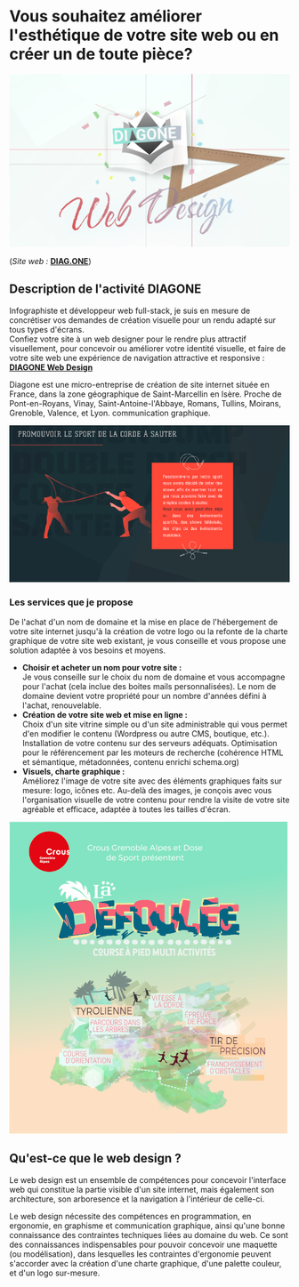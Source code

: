 # Vous souhaitez améliorer l'esthétique de votre site web ou en créer un de toute pièce? 

![Logo de l'entreprise DIAGONE](/img/accueil-logo_DIAGONE.png)

(*Site web :* [**DIAG.ONE**](https://diag.one))

## Description de l'activité DIAGONE
Infographiste et développeur web full-stack, je suis en mesure de concrétiser vos demandes de création visuelle pour un rendu adapté sur tous types d'écrans.  
Confiez votre site à un web designer pour le rendre plus attractif visuellement, pour concevoir ou améliorer votre identité visuelle, et faire de votre site web une expérience de navigation attractive et responsive : [**DIAGONE Web Design**](https://diag.one)

Diagone est une micro-entreprise de création de site internet située en France, dans la zone géographique de Saint-Marcellin en Isère. Proche de Pont-en-Royans, Vinay, Saint-Antoine-l'Abbaye, Romans, Tullins, Moirans, Grenoble, Valence, et Lyon. communication graphique. 

![Exemple de charte graphique et illustration réalisée par Diagone](/img/portfolio_K2.png)

 
### Les services que je propose

De l'achat d'un nom de domaine et la mise en place de l'hébergement de votre site internet jusqu'à la création de votre logo ou la refonte de la charte graphique de votre site web existant, je vous conseille et vous propose une solution adaptée à vos besoins et moyens.
       
* **Choisir et acheter un nom pour votre site :**  
 Je vous conseille sur le choix du nom de domaine et vous accompagne pour l'achat (cela inclue des boites mails personnalisées). Le nom de domaine devient votre propriété pour un nombre d'années défini à l'achat, renouvelable.
* **Création de votre site web et mise en ligne :**  
 Choix d'un site vitrine simple ou d'un site administrable qui vous permet d'en modifier le contenu (Wordpress ou autre CMS, boutique, etc.).  Installation de votre contenu sur des serveurs adéquats. Optimisation pour le référencement par les moteurs de recherche (cohérence HTML et sémantique, métadonnées, contenu enrichi schema.org)
* **Visuels, charte graphique :**  
Améliorez l'image de votre site avec des éléments graphiques faits sur mesure: logo, icônes etc. Au-delà des images, je conçois avec vous l'organisation visuelle de votre contenu pour rendre la visite de votre site agréable et efficace, adaptée à toutes les tailles d'écran.
		
![Exemple de charte graphique et illustration réalisée par Diagone](/img/La_D%C3%A9foul%C3%A9e-POUR_PORTFOLIO-2-500PX.png)
		
## Qu'est-ce que le web design ?
Le web design est un ensemble de compétences pour concevoir l'interface web qui constitue la partie visible d'un site internet, mais également son architecture, son arboresence et la navigation à l'intérieur de celle-ci.

Le web design nécessite des compétences en programmation, en ergonomie, en graphisme et communication graphique, ainsi qu'une bonne connaissance des contraintes techniques liées au domaine du web.
Ce sont des connaissances indispensables pour pouvoir concevoir une maquette (ou modélisation), dans lesquelles les contraintes d'ergonomie peuvent s'accorder avec la création d'une charte graphique, d'une palette couleur, et d'un logo sur-mesure.

